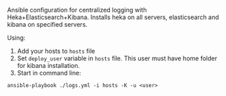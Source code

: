 Ansible configuration for centralized logging with Heka+Elasticsearch+Kibana. 
Installs heka on all servers, elasticsearch and kibana on specified servers.

Using:
1. Add your hosts to `hosts` file
2. Set `deploy_user` variable in `hosts` file. This user must have home folder for kibana installation.
2. Start in command line:

```
ansible-playbook ./logs.yml -i hosts -K -u <user>
```